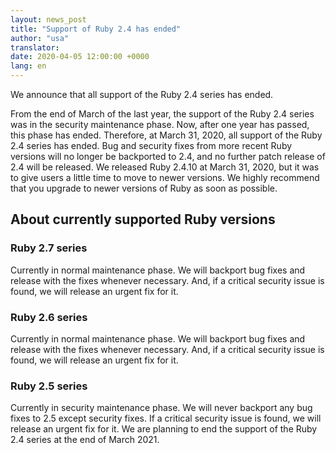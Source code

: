 ```yaml
---
layout: news_post
title: "Support of Ruby 2.4 has ended"
author: "usa"
translator:
date: 2020-04-05 12:00:00 +0000
lang: en
---
```


We announce that all support of the Ruby 2.4 series has ended.

From the end of March of the last year, the support of the Ruby 2.4 series
was in the security maintenance phase.
Now, after one year has passed, this phase has ended.
Therefore, at March 31, 2020, all support of the Ruby 2.4 series has ended.
Bug and security fixes from more recent Ruby versions will no longer be
backported to 2.4, and no further patch release of 2.4 will be released.
We released Ruby 2.4.10 at March 31, 2020, but it was to give users a little
time to move to newer versions.
We highly recommend that you upgrade to newer versions of Ruby as soon as
possible.


## About currently supported Ruby versions

### Ruby 2.7 series

Currently in normal maintenance phase.
We will backport bug fixes and release with the fixes whenever necessary.
And, if a critical security issue is found, we will release an urgent fix
for it.

### Ruby 2.6 series

Currently in normal maintenance phase.
We will backport bug fixes and release with the fixes whenever necessary.
And, if a critical security issue is found, we will release an urgent fix
for it.

### Ruby 2.5 series

Currently in security maintenance phase.
We will never backport any bug fixes to 2.5 except security fixes.
If a critical security issue is found, we will release an urgent fix for it.
We are planning to end the support of the Ruby 2.4 series at the end of
March 2021.
